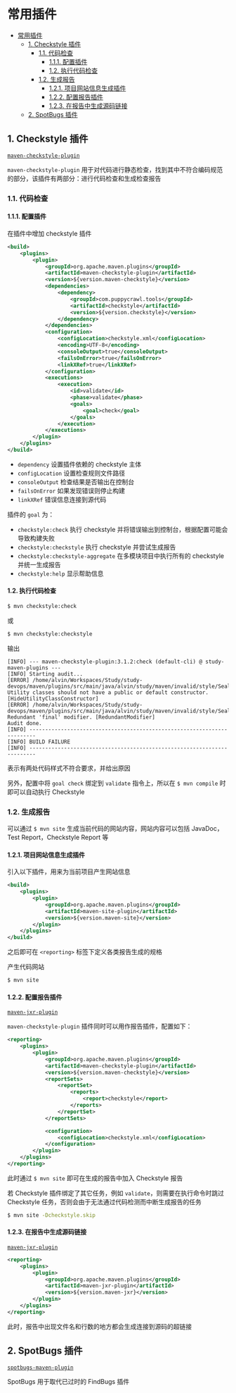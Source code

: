 # 常用插件

- [常用插件](#常用插件)
  - [1. Checkstyle 插件](#1-checkstyle-插件)
    - [1.1. 代码检查](#11-代码检查)
      - [1.1.1. 配置插件](#111-配置插件)
      - [1.2. 执行代码检查](#12-执行代码检查)
    - [1.2. 生成报告](#12-生成报告)
      - [1.2.1. 项目网站信息生成插件](#121-项目网站信息生成插件)
      - [1.2.2. 配置报告插件](#122-配置报告插件)
      - [1.2.3. 在报告中生成源码链接](#123-在报告中生成源码链接)
  - [2. SpotBugs 插件](#2-spotbugs-插件)

## 1. Checkstyle 插件

[`maven-checkstyle-plugin`](https://maven.apache.org/plugins/maven-checkstyle-plugin/index.html)

`maven-checkstyle-plugin` 用于对代码进行静态检查，找到其中不符合编码规范的部分，该插件有两部分：进行代码检查和生成检查报告

### 1.1. 代码检查

#### 1.1.1. 配置插件

在插件中增加 checkstyle 插件

```xml
<build>
    <plugins>
        <plugin>
            <groupId>org.apache.maven.plugins</groupId>
            <artifactId>maven-checkstyle-plugin</artifactId>
            <version>${version.maven-checkstyle}</version>
            <dependencies>
                <dependency>
                    <groupId>com.puppycrawl.tools</groupId>
                    <artifactId>checkstyle</artifactId>
                    <version>${version.checkstyle}</version>
                </dependency>
            </dependencies>
            <configuration>
                <configLocation>checkstyle.xml</configLocation>
                <encoding>UTF-8</encoding>
                <consoleOutput>true</consoleOutput>
                <failsOnError>true</failsOnError>
                <linkXRef>true</linkXRef>
            </configuration>
            <executions>
                <execution>
                    <id>validate</id>
                    <phase>validate</phase>
                    <goals>
                        <goal>check</goal>
                    </goals>
                </execution>
            </executions>
        </plugin>
    </plugins>
</build>
```

- `dependency` 设置插件依赖的 checkstyle 主体
- `configLocation` 设置检查规则文件路径
- `consoleOutput` 检查结果是否输出在控制台
- `failsOnError` 如果发现错误则停止构建
- `linkXRef` 错误信息连接到源代码

插件的 `goal` 为：

- `checkstyle:check` 执行 checkstyle 并将错误输出到控制台，根据配置可能会导致构建失败
- `checkstyle:checkstyle` 执行 checkstyle 并尝试生成报告
- `checkstyle:checkstyle-aggregate` 在多模块项目中执行所有的 checkstyle 并统一生成报告
- `checkstyle:help` 显示帮助信息

#### 1.2. 执行代码检查

```bash
$ mvn checkstyle:check
```

或

```bash
$ mvn checkstyle:checkstyle
```

输出

```plain
[INFO] --- maven-checkstyle-plugin:3.1.2:check (default-cli) @ study-maven-plugins ---
[INFO] Starting audit...
[ERROR] /home/alvin/Workspaces/Study/study-devops/maven/plugins/src/main/java/alvin/study/maven/invalid/style/SealClass.java:3:1: Utility classes should not have a public or default constructor. [HideUtilityClassConstructor]
[ERROR] /home/alvin/Workspaces/Study/study-devops/maven/plugins/src/main/java/alvin/study/maven/invalid/style/SealClass.java:4:19: Redundant 'final' modifier. [RedundantModifier]
Audit done.
[INFO] ------------------------------------------------------------------------
[INFO] BUILD FAILURE
[INFO] ------------------------------------------------------------------------
```

表示有两处代码样式不符合要求，并给出原因

另外，配置中将 `goal check` 绑定到 `validate` 指令上，所以在 `$ mvn compile` 时即可以自动执行 Checkstyle

### 1.2. 生成报告

可以通过 `$ mvn site` 生成当前代码的网站内容，网站内容可以包括 JavaDoc，Test Report，Checkstyle Report 等

#### 1.2.1. 项目网站信息生成插件

引入以下插件，用来为当前项目产生网站信息

```xml
<build>
    <plugins>
        <plugin>
            <groupId>org.apache.maven.plugins</groupId>
            <artifactId>maven-site-plugin</artifactId>
            <version>${version.maven-site}</version>
        </plugin>
    </plugins>
</build>
```

之后即可在 `<reporting>` 标签下定义各类报告生成的规格

产生代码网站

```bash
$ mvn site
```

#### 1.2.2. 配置报告插件

[`maven-jxr-plugin`](https://maven.apache.org/jxr/maven-jxr-plugin/index.html)

`maven-checkstyle-plugin` 插件同时可以用作报告插件，配置如下：

```xml
<reporting>
    <plugins>
        <plugin>
            <groupId>org.apache.maven.plugins</groupId>
            <artifactId>maven-checkstyle-plugin</artifactId>
            <version>${version.maven-checkstyle}</version>
            <reportSets>
                <reportSet>
                    <reports>
                        <report>checkstyle</report>
                    </reports>
                </reportSet>
            </reportSets>

            <configuration>
                <configLocation>checkstyle.xml</configLocation>
            </configuration>
        </plugin>
    </plugins>
</reporting>
```

此时通过 `$ mvn site` 即可在生成的报告中加入 Checkstyle 报告

若 Checkstyle 插件绑定了其它任务，例如 `validate`，则需要在执行命令时跳过 Checkstyle 任务，否则会由于无法通过代码检测而中断生成报告的任务

```bash
$ mvn site -Dcheckstyle.skip
```

#### 1.2.3. 在报告中生成源码链接

[`maven-jxr-plugin`](https://maven.apache.org/jxr/maven-jxr-plugin/index.html)

```xml
<reporting>
    <plugins>
        <plugin>
            <groupId>org.apache.maven.plugins</groupId>
            <artifactId>maven-jxr-plugin</artifactId>
            <version>${version.maven-jxr}</version>
        </plugin>
    </plugins>
</reporting>
```

此时，报告中出现文件名和行数的地方都会生成连接到源码的超链接

## 2. SpotBugs 插件

[`spotbugs-maven-plugin`](https://spotbugs.github.io/spotbugs-maven-plugin/index.html)

SpotBugs 用于取代已过时的 FindBugs 插件
